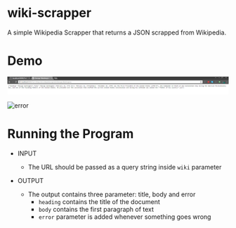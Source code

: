 # wiki-scrapper
A simple Wikipedia Scrapper that returns a JSON scrapped from Wikipedia.

# Demo
![success](wiki_success.png "wikipedia-scrapper success")

![error](wiki_error.png "wikipedia-scrapper error")

# Running the Program
* INPUT
  * The URL should be passed as a query string inside `wiki` parameter

* OUTPUT
  * The output contains three parameter: title, body and error
    * `heading` contains the title of the document
    * `body` contains the first paragraph of text
    * `error` parameter is added whenever something goes wrong
